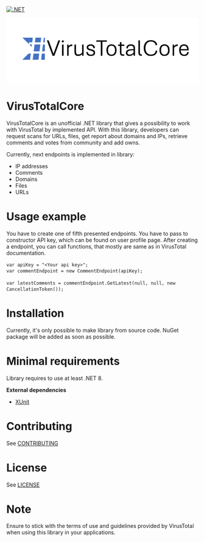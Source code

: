 [![.NET](https://github.com/hunterlan/VirusTotalCore/actions/workflows/dotnet.yml/badge.svg)](https://github.com/hunterlan/VirusTotalCore/actions/workflows/dotnet.yml)

![VirusTotalCore logo](assets/VTC_header.png)
# VirusTotalCore
VirusTotalCore is an unofficial .NET library that gives a possibility to work with VirusTotal by implemented API. With this library, 
developers can request scans for URLs, files, get report about domains and IPs, retrieve comments and votes from 
community and add owns.

Currently, next endpoints is implemented in library:
- IP addresses
- Comments
- Domains
- Files
- URLs

# Usage example

You have to create one of fifth presented endpoints. 
You have to pass to constructor API key, which can be found on user profile page.
After creating a endpoint, you can call functions, that mostly are same as in VirusTotal documentation.
```
var apiKey = "<Your api key>";
var commentEndpoint = new CommentEndpoint(apiKey);

var latestComments = commentEndpoint.GetLatest(null, null, new CancellationToken());
```

# Installation

Currently, it's only possible to make library from source code. NuGet package will be added as soon as possible.

# Minimal requirements

Library requires to use at least .NET 8.

**External dependencies**

- [XUnit](https://github.com/xunit/xunit)

# Contributing
See [CONTRIBUTING](CONTRIBUTING.md)

# License
See [LICENSE](LICENSE)

# Note

Ensure to stick with the terms of use and guidelines provided by VirusTotal when using this library in your applications.
